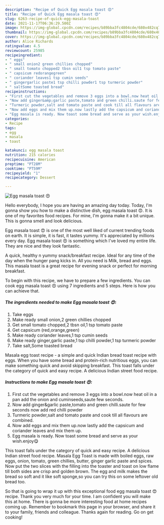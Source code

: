 ```yaml
---
description: "Recipe of Quick Egg masala toast 😍"
title: "Recipe of Quick Egg masala toast 😍"
slug: 6263-recipe-of-quick-egg-masala-toast
date: 2021-11-17T06:36:29.500Z
image: https://img-global.cpcdn.com/recipes/b89bba3fc4804cde/680x482cq70/egg-masala-toast-recipe-main-photo.jpg
thumbnail: https://img-global.cpcdn.com/recipes/b89bba3fc4804cde/680x482cq70/egg-masala-toast-recipe-main-photo.jpg
cover: https://img-global.cpcdn.com/recipes/b89bba3fc4804cde/680x482cq70/egg-masala-toast-recipe-main-photo.jpg
author: Alice Richards
ratingvalue: 4.5
reviewcount: 25985
recipeingredient:
- " eggs"
- " small onion2 green chillies chopped"
- " small tomato chopped2 tbsn oil1 tsp tomato paste"
- " capsicum redorangegreen"
- " coriander leaves1 tsp cumin seeds"
- " gingergarlic paste1 tsp chilli powder1 tsp turmeric powder"
- " saltSome toasted bread"
recipeinstructions:
- "First cut the vegetables and remove 3 eggs into a bowl.now heat oil in a pan add the onion and cuminseeds,saute few seconds."
- "Now add ginger&amp;garlic paste,tomato and green chilli.saute for few seconds now add red chilli powder"
- "Turmeric powder,salt and tomato paste and cook till all flavours are combined."
- "Now add eggs and mix them up.now lastly add the capsicum and coriander leaves and mix them up."
- "Egg masala is ready. Now toast some bread and serve as your wish.enjoy😋"
categories:
- Recipe
tags:
- egg
- masala
- toast

katakunci: egg masala toast 
nutrition: 215 calories
recipecuisine: American
preptime: "PT28M"
cooktime: "PT59M"
recipeyield: "1"
recipecategory: Dessert

---
```



![Egg masala toast 😍](https://img-global.cpcdn.com/recipes/b89bba3fc4804cde/680x482cq70/egg-masala-toast-recipe-main-photo.jpg)

Hello everybody, I hope you are having an amazing day today. Today, I'm gonna show you how to make a distinctive dish, egg masala toast 😍. It is one of my favorites food recipes. For mine, I'm gonna make it a bit unique. This is gonna smell and look delicious.

Egg masala toast 😍 is one of the most well liked of current trending foods on earth. It is simple, it is fast, it tastes yummy. It's appreciated by millions every day. Egg masala toast 😍 is something which I've loved my entire life. They are nice and they look fantastic.

A quick, healthy n yummy snack/breakfast recipe. Ideal for any time of the day when the hunger pang kicks in. All you need is Milk, bread and eggs. This masala toast is a great recipe for evening snack or perfect for morning breakfast.


To begin with this recipe, we have to prepare a few ingredients. You can cook egg masala toast 😍 using 7 ingredients and 5 steps. Here is how you can achieve that.

<!--inarticleads1-->

##### The ingredients needed to make Egg masala toast 😍:

1. Take  eggs
1. Make ready  small onion,2 green chillies chopped
1. Get  small tomato chopped,2 tbsn oil,1 tsp tomato paste
1. Get  capsicum (red,orange,green)
1. Make ready  coriander leaves,1 tsp cumin seeds
1. Make ready  ginger,garlic paste,1 tsp chilli powder,1 tsp turmeric powder
1. Take  salt,Some toasted bread


Masala egg toast recipe - a simple and quick Indian bread toast recipe with eggs. When you have some bread and protein-rich nutritious eggs, you can make something quick and avoid skipping breakfast. This toast falls under the category of quick and easy recipe. A delicious Indian street food recipe. 

<!--inarticleads2-->

##### Instructions to make Egg masala toast 😍:

1. First cut the vegetables and remove 3 eggs into a bowl.now heat oil in a pan add the onion and cuminseeds,saute few seconds.
1. Now add ginger&amp;garlic paste,tomato and green chilli.saute for few seconds now add red chilli powder
1. Turmeric powder,salt and tomato paste and cook till all flavours are combined.
1. Now add eggs and mix them up.now lastly add the capsicum and coriander leaves and mix them up.
1. Egg masala is ready. Now toast some bread and serve as your wish.enjoy😋


This toast falls under the category of quick and easy recipe. A delicious Indian street food recipe. Masala Egg Toast is made with boiled eggs, raw eggs, onion, tomato, green chillies, butter, ginger garlic paste and spices. Now put the two slices with the filling into the toaster and toast on low flame till both sides are crisp and golden brown. The egg and milk makes the bread so soft and it like soft sponge,so you can try this on some leftover old bread too. 

So that is going to wrap it up with this exceptional food egg masala toast 😍 recipe. Thank you very much for your time. I am confident you will make this at home. There is gonna be more interesting food at home recipes coming up. Remember to bookmark this page in your browser, and share it to your family, friends and colleague. Thanks again for reading. Go on get cooking!
